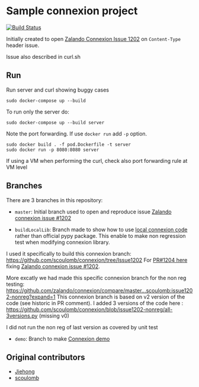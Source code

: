 # Sample connexion project

[![Build Status](https://travis-ci.org/scoulomb/zalando_connexion_sample.svg?branch=master)](https://travis-ci.org/scoulomb/zalando_connexion_sample)

Initially created to open [Zalando Connexion Issue 1202](https://github.com/zalando/connexion/issues/1202) on `Content-Type` header issue.

Issue also described in curl.sh

## Run 

Run server and curl showing buggy cases

```
sudo docker-compose up --build
````

To run only the server do:

````
sudo docker-compose up --build server
````

Note the port forwarding.
If use `docker run` add `-p` option.

````
sudo docker build . -f pod.Dockerfile -t server
sudo docker run -p 8080:8080 server
```` 

If using a VM when performing the curl, check also port forwarding rule at VM level

## Branches 

There are 3 branches in this repository:

- `master`: Initial branch used to open and reproduce issue [Zalando connexion issue #1202](https://github.com/zalando/connexion/issues/1202)

- `buildLocalLib`: Branch made to show how to use [local connexion code](https://github.com/scoulomb/zalando_connexion_sample/compare/master...buildLocalLib?expand=1) rather than official pypy package.
This enable to make non regression test when modifying connexion library. 

I used it specifically to build this connexion branch: https://github.com/scoulomb/connexion/tree/Issue1202
For [PR#1204 here](https://github.com/zalando/connexion/pull/1204) fixing [Zalando connexion issue #1202](https://github.com/zalando/connexion/issues/1202).

More excatly we had made this specific connexion branch for the non reg testing: https://github.com/zalando/connexion/compare/master...scoulomb:issue1202-nonreg?expand=1
This connexion branch is based on v2 version of the code (see historic in PR comment).
I added 3 versions of the code here : https://github.com/scoulomb/connexion/blob/issue1202-nonreg/all-3versions.py (missing v0)

I did not run the non reg of last version as covered by unit test

- `demo`: Branch to make [Connexion demo](https://github.com/scoulomb/zalando_connexion_sample/compare/demo?expand=1)


## Original contributors

- [Jiehong](https://github.com/Jiehong)
- [scoulomb](https://github.com/scoulomb)
